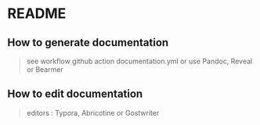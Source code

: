 # README

## How to generate documentation

> see workflow github action documentation.yml
> or use Pandoc, Reveal or Bearmer

## How to edit documentation

> editors : Typora, Abricotine or Gostwriter
